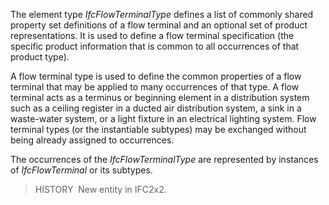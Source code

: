 The element type _IfcFlowTerminalType_ defines a list of commonly shared property set definitions of a flow terminal and an optional set of product representations. It is used to define a flow terminal specification (the specific product information that is common to all occurrences of that product type).

A flow terminal type is used to define the common properties of a flow terminal that may be applied to many occurrences of that type. A flow terminal acts as a terminus or beginning element in a distribution system such as a ceiling register in a ducted air distribution system, a sink in a waste-water system, or a light fixture in an electrical lighting system. Flow terminal types (or the instantiable subtypes) may be exchanged without being already assigned to occurrences.

The occurrences of the _IfcFlowTerminalType_ are represented by instances of _IfcFlowTerminal_ or its subtypes.

> HISTORY&nbsp; New entity in IFC2x2.